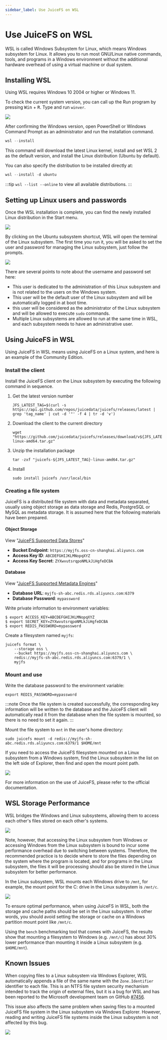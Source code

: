 ```yaml
---
sidebar_label: Use JuiceFS on WSL
---
```

# Use JuiceFS on WSL

WSL is called Windows Subsystem for Linux, which means Windows subsystem for Linux. It allows you to run most GNU/Linux native commands, tools, and programs in a Windows environment without the additional hardware overhead of using a virtual machine or dual system.

## Installing WSL

Using WSL requires Windows 10 2004 or higher or Windows 11.

To check the current system version, you can call up the Run program by pressing <kbd>Win</kbd> + <kbd>R</kbd>. Type and run `winver`.

![](../images/wsl/winver.png)

After confirming the Windows version, open PowerShell or Windows Command Prompt as an administrator and run the installation command.

```powershell
wsl --install
```

This command will download the latest Linux kernel, install and set WSL 2 as the default version, and install the Linux distribution (Ubuntu by default).

You can also specify the distribution to be installed directly at:

```powershell
wsl --install -d ubuntu
```

:::tip
`wsl --list --online` to view all available distributions.
:::

## Setting up Linux users and passwords

Once the WSL installation is complete, you can find the newly installed Linux distribution in the Start menu.

![](../images/wsl/startmenu.png)

By clicking on the Ubuntu subsystem shortcut, WSL will open the terminal of the Linux subsystem. The first time you run it, you will be asked to set the user and password for managing the Linux subsystem, just follow the prompts.

![](../images/wsl/init.png)

There are several points to note about the username and password set here:

- This user is dedicated to the administration of this Linux subsystem and is not related to the users on the Windows system.
- This user will be the default user of the Linux subsystem and will be automatically logged in at boot time.
- this user will be considered as the administrator of the Linux subsystem and will be allowed to execute `sudo` commands.
- Multiple Linux subsystems are allowed to run at the same time in WSL, and each subsystem needs to have an administrative user.

## Using JuiceFS in WSL

Using JuiceFS in WSL means using JuiceFS on a Linux system, and here is an example of the Community Edition.

### Install the client

Install the JuiceFS client on the Linux subsystem by executing the following command in sequence.

1. Get the latest version number

   ```shell
   JFS_LATEST_TAG=$(curl -s https://api.github.com/repos/juicedata/juicefs/releases/latest | grep 'tag_name' | cut -d '"' -f 4 | tr -d 'v')
   ```

2. Download the client to the current directory

   ```shell
   wget "https://github.com/juicedata/juicefs/releases/download/v${JFS_LATEST_TAG}/juicefs-${JFS_LATEST_TAG}-linux-amd64.tar.gz"
   ```

3. Unzip the installation package

   ```shell
   tar -zxf "juicefs-${JFS_LATEST_TAG}-linux-amd64.tar.gz"
   ```

4. Install

   ```shell
   sudo install juicefs /usr/local/bin
   ```

### Creating a file system

JuiceFS is a distributed file system with data and metadata separated, usually using object storage as data storage and Redis, PostgreSQL or MySQL as metadata storage. It is assumed here that the following materials have been prepared.

#### Object Storage

View "[JuiceFS Supported Data Stores](../reference/how_to_setup_object_storage.md)"

- **Bucket Endpoint**: `https://myjfs.oss-cn-shanghai.aliyuncs.com`
- **Access Key ID**: `ABCDEFGHIJKLMNopqXYZ`
- **Access Key Secret**: `ZYXwvutsrqpoNMLkJiHgfeDCBA`

#### Database

View "[JuiceFS Supported Metadata Engines](../reference/how_to_setup_metadata_engine.md)"

- **Database URL**: `myjfs-sh-abc.redis.rds.aliyuncs.com:6379`
- **Database Password**: `mypassword`

Write private information to environment variables:

```shell
$ export ACCESS_KEY=ABCDEFGHIJKLMNopqXYZ
$ export SECRET_KEY=ZYXwvutsrqpoNMLkJiHgfeDCBA
$ export REDIS_PASSWORD=mypassword
```

Create a filesystem named `myjfs`:

```shell
juicefs format \
    --storage oss \
    --bucket https://myjfs.oss-cn-shanghai.aliyuncs.com \
    redis://myjfs-sh-abc.redis.rds.aliyuncs.com:6379/1 \
    myjfs
```

### Mount and use

Write the database password to the environment variable:

```shell
export REDIS_PASSWORD=mypassword
```

:::note
Once the file system is created successfully, the corresponding key information will be written to the database and the JuiceFS client will automatically read it from the database when the file system is mounted, so there is no need to set it again.
:::

Mount the file system to `mnt` in the user's home directory:

```shell
sudo juicefs mount -d redis://myjfs-sh-abc.redis.rds.aliyuncs.com:6379/1 $HOME/mnt
```

If you need to access the JuiceFS filesystem mounted on a Linux subsystem from a Windows system, find the Linux subsystem in the list on the left side of Explorer, then find and open the mount point path.

![](../images/wsl/access-jfs-from-win.png)

For more information on the use of JuiceFS, please refer to the official documentation.

## WSL Storage Performance

WSL bridges the Windows and Linux subsystems, allowing them to access each other's files stored on each other's systems.

![](../images/wsl/windows-to-linux.png)

Note, however, that accessing the Linux subsystem from Windows or accessing Windows from the Linux subsystem is bound to incur some performance overhead due to switching between systems. Therefore, the recommended practice is to decide where to store the files depending on the system where the program is located, and for programs in the Linux subsystem, the files it will be processing should also be stored in the Linux subsystem for better performance.

In the Linux subsystem, WSL mounts each Windows drive to `/mnt`, for example, the mount point for the C: drive in the Linux subsystem is `/mnt/c`.

![](../images/wsl/mount-point.png)

To ensure optimal performance, when using JuiceFS in WSL, both the storage and cache paths should be set in the Linux subsystem. In other words, you should avoid setting the storage or cache on a Windows partition mount point like `/mnt/c`.

Using the `bench` benchmarking tool that comes with JuiceFS, the results show that mounting a filesystem to Windows (e.g. `/mnt/c`) has about 30% lower performance than mounting it inside a Linux subsystem (e.g. `$HOME/mnt`).

## Known Issues

When copying files to a Linux subsystem via Windows Explorer, WSL automatically appends a file of the same name with the `Zone.Identifier` identifier to each file. This is an NTFS file system security mechanism intended to track the origin of external files, but it is a bug for WSL and has been reported to the Microsoft development team on GitHub [#7456](https://github.com/microsoft/WSL/issues/7456).

This issue also affects the same problem when saving files to a mounted JuiceFS file system in the Linux subsystem via Windows Explorer. However, reading and writing JuiceFS file systems inside the Linux subsystem is not affected by this bug.

![](../images/wsl/zone-identifier.png)
